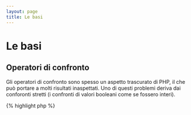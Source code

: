```yaml
---
layout: page
title: Le basi
---
```


# Le basi

## Operatori di confronto

Gli operatori di confronto sono spesso un aspetto trascurato di PHP, il che può
portare a molti risultati inaspettati. Uno di questi problemi deriva dai
conforonti stretti (i confronti di valori booleani come se fossero interi).

{% highlight php %}
<?php
$a = 5;   // 5 come intero

var_dump($a == 5);       // confronta il valore; restituisce vero
var_dump($a == '5');     // confronta il valore (ignora il tipo); restituisce vero
var_dump($a === 5);      // confronta tipo/valore (intero e intero); restituisce vero
var_dump($a === '5');    // confronta tipo/valore (intero e intero); restituisce falso

/**
 * Confronti stretti
 */
if (strpos('testing', 'test')) {    // 'test' è trovato alla posizione 0, che è interpretato come il booleano falso
    // codice...
}

// contro

if (strpos('testing', 'test') !== false) {    // vero, perché è stato fatto un confronto stretto (0 !== false)
    // codice...
}
{% endhighlight %}

* [Operatori di confronto](http://php.net/manual/it/language.operators.comparison.php)
* [Tabella di confronto tra tipi](http://php.net/manual/it/types.comparisons.php)

## Istruzioni condizionali

### Istruzioni if

Nell'utilizzo di istruzioni 'if/else' in una funzione o in una classe, si pensa
spesso che 'else' debba essere necessariamente usato per potenziali risultati.
Ma se il risultato è la restituzione di un valore, 'else' non è necessario,
perché 'return' terminerà la funzione, rendendo 'else' inutile.

{% highlight php %}
<?php
function test($a)
{
    if ($a) {
        return true;
    } else {
        return false;
    }
}

// contro

function test($a)
{
    if ($a) {
        return true;
    }
    return false;    // else non è necessario
}
{% endhighlight %}

* [Costrutti if](http://php.net/manual/it/control-structures.if.php)

### Istruzioni switch

Le istruzioni switch sono un ottimo modo per evitare di scrivere infiniti if ed
elseif, ma ci sono un paio di cose a cui prestare attenzione:

- Le istruzioni switch confrontano solo i valori, non il tipo (equivalente a
'==')
- Iterano caso dopo caso finché non viene trovata una corrispondenza. Se non
viene trovata, viene eseguita quella di default (se definita)
- Senza un 'break', continueranno a implementare ogni caso finché non raggiungono
un break/return
- In una funzione, l'utilizzo di 'return' elimina la necessità per un 'break',
perché esso termina la funzione

{% highlight php %}
<?php
$answer = test(2);    // sia il codice del 'case 2', sia quello del 'case 3' saranno implementati

function test($a)
{
    switch ($a) {
        case 1:
            // codice...
            break;             // break viene usato per terminare l'istruzione switch
        case 2:
            // codice...         // senza un break, il confronto continua fino al caso 3
        case 3:
            // codice...
            return $result;    // in una funzione, 'return' termina la funzione
        default:
            // codice...
            return $error;
    }
}
{% endhighlight %}

* [Istruzioni switch](http://php.net/manual/it/control-structures.switch.php)
* [PHP switch](http://phpswitch.com/)

## Namespace globale

Quando usi i namespace, potresti scoprire che le funzioni native sono nascoste
dalle funzioni che hai scritto. Per sistemarlo, referenzia la funzione globale
mettendo un backslash prima del nome della funzione.

{% highlight php %}
<?php
namespace phptherightway;

function fopen()
{
    $file = \fopen();    // Il nome della nostra funzione è lo stesso di una nativa.
                         // Esegui la funzione native aggiungendo '\'.
}

function array()
{
    $iterator = new \ArrayIterator();    // ArrayIterator è una classe nativa. Usare il suo nome senza un backslash
                                         // significa cercare di risolverla nel tuo namespace.
}
{% endhighlight %}

* [Spazio globale](http://php.net/manual/it/language.namespaces.global.php)
* [Regole globali](http://php.net/manual/it/userlandnaming.rules.php)

## Stringhe

### Concatenamento

- If your line extends beyond the recommended line length (120 characters), consider concatenating your line
- For readability it is best to use concatenation operators over concatenating assignment operators
- While within the original scope of the variable, indent when concatenation uses a new line

- Se la tua linea eccede la lunghezza raccomandata (120 caratteri), considera il concatenamento
- Per leggibilità è meglio usare gli operatori di concatenamento invece che gli operatori concatenanti di assegnazione
- Se ti trovi nello scope originale della variabile, usa l'indentazione quando il concatenamento occupa una nuova linea

{% highlight php %}
<?php
$a  = 'Esempio multi-linea';    // operatore di assegnazione/concatenamento (.=)
$a .= "\n";
$a .= 'di cosa non fare';

// vs

$a = 'Esempio multi-linea'      // operatore di concatenamento (.)
    . "\n"                     // indentazione delle nuove linee
    . 'di cosa fare';
{% endhighlight %}

* [Operatori delle stringhe](http://php.net/manual/it/language.operators.string.php)

### Tipi di stringhe

Le stringhe sono una serie di caratteri, e fin qui il concetto è piuttosto
semplice. Detto questo, ci sono tipi diversi di stringhe che hanno una sintassi
e funzionalità leggermente differenti.

#### Apici singoli

Gli apici singoli vengono usati per denotare una "stringa letterale". Le
stringhe letterali non eseguono il parsing di caratteri speciali o variabili.

Se usi gli apici singoli, puoi inserire il nome di una variabile così: `'qualche
$cosa'` e vedresti l'output esatto `quale $cosa`. Se usi gli apici doppi, la
stringa cercherebbe di recuperare la variabile `$cosa` e visualizzerebbe degli
errori in caso la variabile non venisse trovata.

{% highlight php %}
<?php
echo 'Questa è la mia stringa, guarda come è bella.';    // non serve interpretare una stringa semplice

/**
 * Output:
 *
 * Questa è la mia stringa, guarda come è bella.
 */
{% endhighlight %}

* [Apici singoli](http://www.php.net/manual/it/language.types.string.php#language.types.string.syntax.single)

#### Virgolette

Le virgolette sono il coltellno svizzero delle stringhe. Non solo effettuano il
parsing delle variabili come abbiamo detto sopra, ma di tutti i caratteri
speciali come `\n` per la nuova linea, `\t` per la tabulazione etc. perché
vengono interpretate. Sono adatte per:

{% highlight php %}
<?php
echo 'phptherightway è ' . $adjective . '.'     // un esempio con apici singoli che usa concatenamento multiplo per
    . "\n"                                      // variabili e caratteri di escape
    . 'Adoro imparare' . $code . '!';

// contro

echo "phptherightway è $adjective.\n Adoro imparare $code!"    // Invece del concatenamento multiplo, le virgolette
                                                               // ci permettono di creare una stringa interpretata
{% endhighlight %}

Gli apici doppi possono contenere variabili; questa si chiama "interpolazione".

{% highlight php %}
<?php
$juice = 'plum';
echo "I like $juice juice";    // Output: I like plum juice
{% endhighlight %}

Quando usi l'interpolazione, capita spesso che il nome di una variabile tocchi
un altro carattere. Questo renderà impossibile distinguere il nome della
variabile dal carattere letterale.

Per ovviare al problema, racchiudi la variabile in un paio di parentesi graffe.

{% highlight php %}
<?php
$juice = 'prugn';
echo "Ho bevuto del succo fatto con le $juicee";    // $juice non può essere interpetato

// contro

$juice = 'prugn';
echo "Ho bevuto del succo fatto con le {$juice}e";    // $juice verrà interpretato

/**
 * Anche le variabili complesse possono essere racchiuse tra parentesi graffe
 */

$juice = array('mel', 'banan', 'prugn');
echo "Ho bevuto del succo fatto con le {$juice[1]}e";   // $juice[1] verrà interpretato
{% endhighlight %}

* [Virgolette](http://www.php.net/manual/it/language.types.string.php#language.types.string.syntax.double)

#### Sintassi nowdoc

La sintassi nowdoc è stata introdotta in PHP 5.3 e internamente funziona nello
stesso modo degli apici singoli, ma è adatta per creare stringhe multi-linea
senza dover usare il concatenamento.

{% highlight php %}
<?php
$str = <<<'EOD'             // inizializzata da <<<
Esempio di stringa
che occupa più linee
utilizzando la sintassi nowdoc.
$a non viene interpretato.
EOD;                        // la chiusura di 'EOD' dev'essere su una linea a parte, e senza indentazione

/**
 * Output:
 *
 * Esempio di stringa
 * che occupa più linee
 * utilizzando la sintassi Nowdoc.
 * $a non viene interpretato.
 */
{% endhighlight %}

* [Sintassi nowdoc](http://www.php.net/manual/it/language.types.string.php#language.types.string.syntax.nowdoc)

#### Sintassi heredoc

La sintassi heredoc internamente funziona nello stesso modo delle virgolette, ma
è adatta per la creazione di stringhe multi-linea senza la necessità di
concatenamento.

{% highlight php %}
<?php
$a = 'variabili';

$str = <<<EOD               // inizializzata da <<<
Esempio di stringa
che occupa più linee
utilizzando la sintassi heredoc.
Le $a sono interpretate.
EOD;                        // la chiusura di 'EOD' dev'essere su una linea a parte, e senza indentazione

/**
 * Output:
 *
 * Esempio di stringa
 * che occupa più linee
 * utilizzando la sintassi heredoc.
 * Le variabili sono interpretate.
 */
{% endhighlight %}

* [Sintassi heredoc](http://www.php.net/manual/it/language.types.string.php#language.types.string.syntax.heredoc)

### Qual è più veloce?

C'è un mito secondo cui gli apici singoli sono più veloci delle stringhe con
apici doppi. Non è vero.

Se stai definendo una stringa e non cerchi di concatenare valori o eseguire
altre operazioni complicate, allora gli apici singoli e doppi sono identici.
Nessuno dei due è più veloce.

Se stai concatenando stringhe multiple di qualunque tipo, o interpolando valori
in una stringa con apici doppi, allora i risultati possono variare. Se stai
lavorando con un piccolo numero di valori, il concatenamento è di poco più
veloce. Con molti valori, l'interpolazione è di poco più veloce.

Indipendentemente da ciò che fai con le stringhe, nessuno dei tipi avrà mai un
impatto evidente sulla tua applicazione. Cercare di riscrivere il codice per
usare l'uno o l'altro tipo è un esercizio inutile, quindi evita queste
micro-ottimizzazioni a meno che tu non capisca realmente il significato e
l'impatto delle differenze.

[Disproving the Single Quotes Performance Myth]: http://nikic.github.io/2012/01/09/Disproving-the-Single-Quotes-Performance-Myth.html

## Operatore ternario

L'operatore ternario è un ottimo modo per sintetizzare il codice, ma viene
spesso abusato. Anche se gli operatori ternari possono essere nidificati, è
consigliato usarne uno per riga per leggibilità.

{% highlight php %}
<?php
$a = 5;
echo ($a == 5) ? 'sì' : 'no';
{% endhighlight %}

Ecco invece un esempio che sacrifica ogni forma di leggibilità per ridurre il numero delle righe:

{% highlight php %}
<?php
echo ($a) ? ($a == 5) ? 'sì' : 'no' : ($b == 10) ? 'troppo' : ':(';    // eccessiva nidificazione, sacrifica la leggibilità
{% endhighlight %}

Per restituire un valore con gli operatori ternari usa la sintassi corretta.

{% highlight php %}
<?php
$a = 5;
echo ($a == 5) ? return true : return false;    // questo esempio mostrerà un errore

// contro

$a = 5;
return ($a == 5) ? 'sì' : 'no';    // questo esempio restituirà 'sì'

{% endhighlight %}

È importante notare che non serve usare l'operatore ternario per restituire un valore booleano. Un esempio:

{% highlight php %}
<?php
$a = 3;
return ($a == 3) ? true : false; // Restituirà true o false a seconda della condizione $a == 3

// vs

$a = 3;
return $a == 3; // Restituirà true o false a seconda della condizione $a == 3

{% endhighlight %}

Lo stesso si può dire per tutte le operazioni (===, !==, !=, == etc.)

#### Uso delle parentesi con gli operatori ternari per forma e funzione

Quando usi l'operatore ternario, le parentesi possono fare la loro parte per migliorare la leggibilità e anche per unire più condizioni in blocchi di istruzioni. Un esempio di un uso superfluo delle parentesi è:

{% highlight php %}
<?php
$a = 3;
return ($a == 3) ? "sì" : "no"; // restituisce sì o no a seconda della condizione $a == 3

// contro

<?php
$a = 3;
return $a == 3 ? "sì" : "no"; // restituisce sì o no a seconda della condizione $a == 3
{% endhighlight %}

Le parentesi permettono anche di creare unioni in un blocco di istruzioni, in
modo che il blocco venga controllato come una sola condizione. Ecco un esempio
in cui il blocco restituirà true se sia ($a == 3 e $b == 4) che $c == 5 sono
veri.

{% highlight php %}
<?php
return ($a == 3 && $b == 4) && $c == 5;
{% endhighlight %}

Un altro esempio è la porzione qui sotto che restituirà true se ($a != 3 E $b !=
4) O $C == 5.

{% highlight php %}
<?php
return ($a != 3 && $b != 4) || $c == 5;
{% endhighlight %}

* [Operatore ternario](http://php.net/manual/it/language.operators.comparison.php)

## Dichiarazioni di variabili

A volte, gli sviluppatori cercano di rendere il loro codice "più pulito"
dichiarando variabili predefinite con un nome differente.  Ciò che questo
comporta, in realtà, è un raddoppiamento del consumo di memoria dello script.
Nell'esempio sottostante, presumiamo che una stringa di esempio contenga dati
per 1MB. Copiando la variabile hai portato il consumo di memoria dello script a
2MB.

{% highlight php %}
<?php
$about = 'Una stringa molto lunga';    // usa 2MB di memoria
echo $about;

// contro

echo 'Una stringa molto lunga';        // usa 1MB di memoria
{% endhighlight %}

* [Consigli di performance](https://developers.google.com/speed/articles/optimizing-php)
